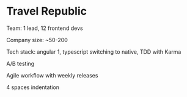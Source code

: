 # Travel Republic

Team: 1 lead, 12 frontend devs

Company size: ~50-200

Tech stack: angular 1, typescript switching to native, TDD with Karma

A/B testing

Agile workflow with weekly releases

4 spaces indentation
